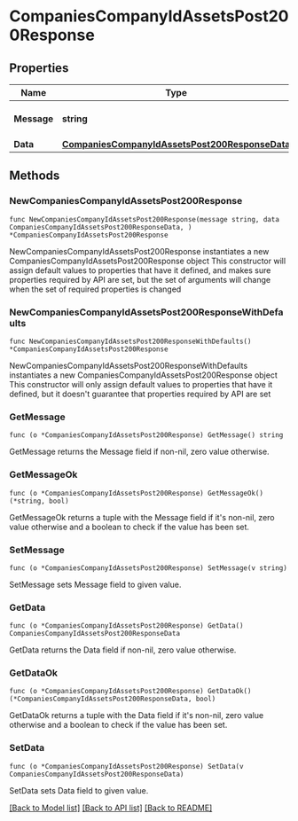 # CompaniesCompanyIdAssetsPost200Response

## Properties

Name | Type | Description | Notes
------------ | ------------- | ------------- | -------------
**Message** | **string** | Response status message | 
**Data** | [**CompaniesCompanyIdAssetsPost200ResponseData**](CompaniesCompanyIdAssetsPost200ResponseData.md) |  | 

## Methods

### NewCompaniesCompanyIdAssetsPost200Response

`func NewCompaniesCompanyIdAssetsPost200Response(message string, data CompaniesCompanyIdAssetsPost200ResponseData, ) *CompaniesCompanyIdAssetsPost200Response`

NewCompaniesCompanyIdAssetsPost200Response instantiates a new CompaniesCompanyIdAssetsPost200Response object
This constructor will assign default values to properties that have it defined,
and makes sure properties required by API are set, but the set of arguments
will change when the set of required properties is changed

### NewCompaniesCompanyIdAssetsPost200ResponseWithDefaults

`func NewCompaniesCompanyIdAssetsPost200ResponseWithDefaults() *CompaniesCompanyIdAssetsPost200Response`

NewCompaniesCompanyIdAssetsPost200ResponseWithDefaults instantiates a new CompaniesCompanyIdAssetsPost200Response object
This constructor will only assign default values to properties that have it defined,
but it doesn't guarantee that properties required by API are set

### GetMessage

`func (o *CompaniesCompanyIdAssetsPost200Response) GetMessage() string`

GetMessage returns the Message field if non-nil, zero value otherwise.

### GetMessageOk

`func (o *CompaniesCompanyIdAssetsPost200Response) GetMessageOk() (*string, bool)`

GetMessageOk returns a tuple with the Message field if it's non-nil, zero value otherwise
and a boolean to check if the value has been set.

### SetMessage

`func (o *CompaniesCompanyIdAssetsPost200Response) SetMessage(v string)`

SetMessage sets Message field to given value.


### GetData

`func (o *CompaniesCompanyIdAssetsPost200Response) GetData() CompaniesCompanyIdAssetsPost200ResponseData`

GetData returns the Data field if non-nil, zero value otherwise.

### GetDataOk

`func (o *CompaniesCompanyIdAssetsPost200Response) GetDataOk() (*CompaniesCompanyIdAssetsPost200ResponseData, bool)`

GetDataOk returns a tuple with the Data field if it's non-nil, zero value otherwise
and a boolean to check if the value has been set.

### SetData

`func (o *CompaniesCompanyIdAssetsPost200Response) SetData(v CompaniesCompanyIdAssetsPost200ResponseData)`

SetData sets Data field to given value.



[[Back to Model list]](../README.md#documentation-for-models) [[Back to API list]](../README.md#documentation-for-api-endpoints) [[Back to README]](../README.md)


